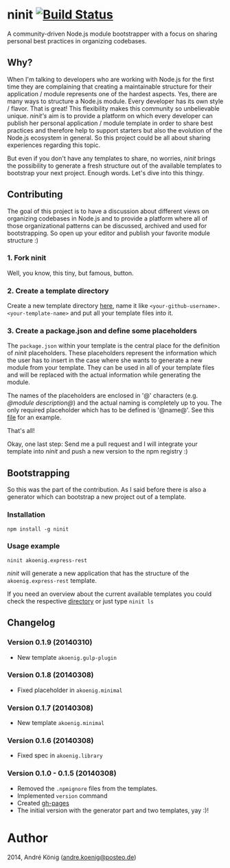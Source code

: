# ninit [![Build Status](https://travis-ci.org/akoenig/ninit.png?branch=master)](https://travis-ci.org/akoenig/ninit)

A community-driven Node.js module bootstrapper with a focus on sharing personal best practices in organizing codebases.

## Why?

When I'm talking to developers who are working with Node.js for the first time they are complaining that creating a maintainable structure for their application / module represents one of the hardest aspects. Yes, there are many ways to structure a Node.js module. Every developer has its own style / flavor. That is great! This flexibility makes this community so unbelievable unique. _ninit's_ aim is to provide a platform on which every developer can publish her personal application / module template in order to share best practices and therefore help to support starters but also the evolution of the Node.js ecosystem in general. So this project could be all about sharing experiences regarding this topic.

But even if you don't have any templates to share, no worries, _ninit_ brings the possibility to generate a fresh structure out of the available templates to bootstrap your next project. Enough words. Let's dive into this thingy.

## Contributing

The goal of this project is to have a discussion about different views on organizing codebases in Node.js and to provide a platform where all of those organizational patterns can be discussed, archived and used for bootstrapping. So open up your editor and publish your favorite module structure :)

### 1. Fork ninit

Well, you know, this tiny, but famous, button.

### 2. Create a template directory

Create a new template directory [here](https://github.com/akoenig/ninit/tree/master/templates), name it like `<your-github-username>.<your-template-name>` and put all your template files into it.

### 3. Create a package.json and define some placeholders

The `package.json` within your template is the central place for the definition of _ninit_ placeholders. These placeholders represent the information which the user has to insert in the case where she wants to generate a new module from your template. They can be used in all of your template files and will be replaced with the actual information while generating the module.

The names of the placeholders are enclosed in '@' characters (e.g. _@module description@_) and the actual naming is completely up to you. The only required placeholder which has to be defined is '@name@'. See this [file](https://github.com/akoenig/ninit/blob/master/templates/akoenig.library/package.json) for an example.

That's all!

Okay, one last step: Send me a pull request and I will integrate your template into _ninit_ and push a new version to the npm registry :)

## Bootstrapping

So this was the part of the contribution. As I said before there is also a generator which can bootstrap a new project out of a template.

### Installation

    npm install -g ninit

### Usage example

    ninit akoenig.express-rest

_ninit_ will generate a new application that has the structure of the `akoenig.express-rest` template.


If you need an overview about the current available templates you could check the respective [directory](https://github.com/akoenig/ninit/tree/master/templates) or just type `ninit ls`

## Changelog

### Version 0.1.9 (20140310)

- New template `akoenig.gulp-plugin`

### Version 0.1.8 (20140308)

- Fixed placeholder in `akoenig.minimal`

### Version 0.1.7 (20140308)

- New template `akoenig.minimal`

### Version 0.1.6 (20140308)

- Fixed spec in `akoenig.library`

### Version 0.1.0 - 0.1.5 (20140308)

- Removed the `.npmignore` files from the templates.
- Implemented `version` command
- Created [gh-pages](http://akoenig.github.io/ninit)
- The initial version with the generator part and two templates, yay :)!

# Author

2014, André König (andre.koenig@posteo.de)
